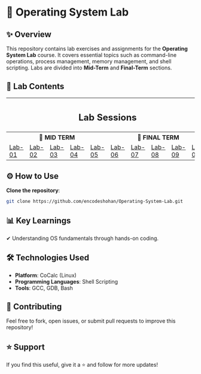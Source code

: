 # 📌 Operating System Lab

## ✨ Overview
This repository contains lab exercises and assignments for the **Operating System Lab** course. It covers essential topics such as command-line operations, process management, memory management, and shell scripting. Labs are divided into **Mid-Term** and **Final-Term** sections.

## 📂 Lab Contents

<table>
  <tr>
    <th colspan="10">
      <h2>Lab Sessions</h2>
    </th>
  </tr>
  <tr>
    <th colspan="5">🔎 MID TERM</th>
    <th colspan="5">🔎 FINAL TERM</th>
  </tr>
  <tr>
    <td>
        <a href="https://github.com/encodeshohan/Operating-System-Lab/tree/main/Windows-Terminal-23-Oct">Lab-01</a>
    </td>
    <td>
        <a href="https://github.com/encodeshohan/Operating-System-Lab/tree/main/Linux-Terminal-30-Oct">Lab-02</a>
    </td>
    <td>
        <a href="https://github.com/encodeshohan/Operating-System-Lab/tree/main/Linux-Terminal-06-Nov">Lab-03</a>
    </td>
    <td>
        <a href="https://github.com/encodeshohan/Operating-System-Lab/tree/main/Linux-Terminal-13-Nov">Lab-04</a>
    </td>
    <td>
        <a href="https://github.com/encodeshohan/Operating-System-Lab/tree/main/Linux-Terminal-20-Nov">Lab-05</a>
    </td>
    <td>
        <a href="https://github.com/encodeshohan/Operating-System-Lab/tree/main/Linux-Terminal-11-Dec">Lab-06</a>
    </td>
    <td>     
        <a href="https://github.com/encodeshohan/Operating-System-Lab/tree/main/Linux-Terminal-18-Dec">Lab-07</a>
    </td>
    <td>
        <a href="https://github.com/encodeshohan/Operating-System-Lab/tree/main/Linux-Terminal-08-Jan">Lab-08</a>
    </td>
    <td>  
        <a href="https://github.com/encodeshohan/Operating-System-Lab/tree/main/Linux-Terminal-15-Jan">Lab-09</a>
    </td>
    <td>  
        <a href="https://github.com/encodeshohan/Operating-System-Lab/tree/main/Linux-Terminal-15-Jan">Lab-09</a>
    </td>
  </tr>
</table>

## ⚙ How to Use 
**Clone the repository**:  
   ```bash
   git clone https://github.com/encodeshohan/Operating-System-Lab.git
   ```

## 📊 Key Learnings  
✔ Understanding OS fundamentals through hands-on coding. 

## 🛠️ Technologies Used  
- **Platform**: CoCalc (Linux)  
- **Programming Languages**: Shell Scripting  
- **Tools**: GCC, GDB, Bash  

## 🤝 Contributing
Feel free to fork, open issues, or submit pull requests to improve this repository!

## ⭐ Support
If you find this useful, give it a ⭐ and follow for more updates!

